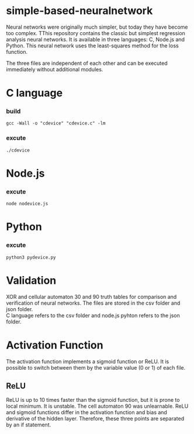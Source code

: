 # simple-based-neuralnetwork
Neural networks were originally much simpler, but today they have become too complex.
TThis repository contains the classic but simplest regression analysis neural networks. It is available in three languages: C, Node.js and Python. This neural network uses the least-squares method for the loss function.

The three files are independent of each other and can be executed immediately without additional modules.

# C language  
### build
`gcc -Wall -o "cdevice" "cdevice.c" -lm`
### excute
`./cdevice`
  
# Node.js
### excute
`node nodevice.js`

# Python
### excute
`python3 pydevice.py`

# Validation
XOR and cellular automaton 30 and 90 truth tables for comparison and verification of neural networks. The files are stored in the csv folder and json folder.  
C language refers to the csv folder and node.js pyhton refers to the json folder.

# Activation Function
The activation function implements a sigmoid function or ReLU. It is possible to switch between them by the variable value (0 or 1) of each file.

## ReLU
ReLU is up to 10 times faster than the sigmoid function, but it is prone to local minimum. It is unstable. The cell automaton 90 was unlearnable.
ReLU and sigmoid functions differ in the activation function and bias and derivative of the hidden layer. Therefore, these three points are separated by an if statement.

